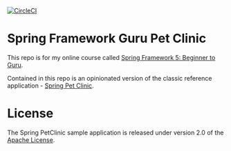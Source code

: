 [![CircleCI](https://circleci.com/gh/ezweb28/sfg-pet-clinic/tree/master.svg?style=svg)](https://circleci.com/gh/ezweb28/sfg-pet-clinic/tree/master)

# Spring Framework Guru Pet Clinic

This repo is for my online course called [Spring Framework 5: Beginner to Guru](http://www.udemy.com/spring-framework-5-beginner-to-guru).

Contained in this repo is an opinionated version of the classic reference application - [Spring Pet Clinic](https://github.com/springframeworkguru/sfg-pet-clinic).

# License

The Spring PetClinic sample application is released under version 2.0 of the [Apache License](http:www.apache.org/licenses/LICENSE-2.0).